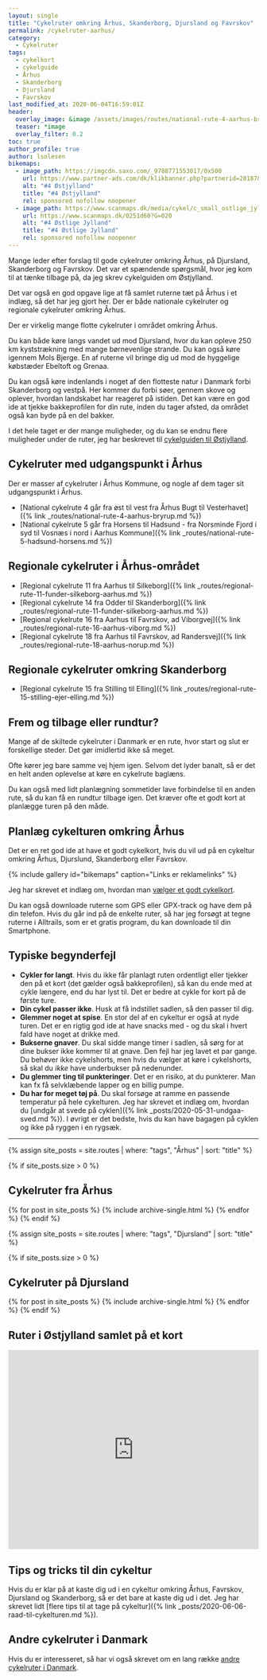 ```yaml
---
layout: single
title: "Cykelruter omkring Århus, Skanderborg, Djursland og Favrskov"
permalink: /cykelruter-aarhus/
category:
  - Cykelruter
tags:
  - cykelkort
  - cykelguide
  - Århus
  - Skanderborg
  - Djursland
  - Favrskov
last_modified_at: 2020-06-04T16:59:01Z
header:
  overlay_image: &image /assets/images/routes/national-rute-4-aarhus-bryrup.jpg
  teaser: *image
  overlay_filter: 0.2
toc: true
author_profile: true
author: lsolesen
bikemaps:
  - image_path: https://imgcdn.saxo.com/_9788771553017/0x500
    url: https://www.partner-ads.com/dk/klikbanner.php?partnerid=28187&bannerid=43264&htmlurl=https://www.saxo.com/dk/cykelkortserie-danmark-4-oestjylland_ukendt_9788771553017
    alt: "#4 Østjylland"
    title: "#4 Østjylland"
    rel: sponsored nofollow noopener
  - image_path: https://www.scanmaps.dk/media/cykel/c_small_ostlige_jylland.png
    url: https://www.scanmaps.dk/0251d60?G=020
    alt: "#4 Østlige Jylland"
    title: "#4 Østlige Jylland"
    rel: sponsored nofollow noopener
---
```


Mange leder efter forslag til gode cykelruter omkring Århus, på Djursland, Skanderborg og Favrskov. Det var et spændende spørgsmål, hvor jeg kom til at tænke tilbage på, da jeg skrev cykelguiden om Østjylland.

Det var også en god opgave lige at få samlet ruterne tæt på Århus i et indlæg, så det har jeg gjort her. Der er både nationale cykelruter og regionale cykelruter omkring Århus.

Der er virkelig mange flotte cykelruter i området omkring Århus. 

Du kan både køre langs vandet ud mod Djursland, hvor du kan opleve 250 km kyststrækning med mange børnevenlige strande. Du kan også køre igennem Mols Bjerge. En af ruterne vil bringe dig ud mod de hyggelige købstæder Ebeltoft og Grenaa.

Du kan også køre indenlands i noget af den flotteste natur i Danmark forbi Skanderborg og vestpå. Her kommer du forbi søer, gennem skove og oplever, hvordan landskabet har reageret på istiden. Det kan være en god ide at tjekke bakkeprofilen for din rute, inden du tager afsted, da området også kan byde på en del bakker.

I det hele taget er der mange muligheder, og du kan se endnu flere muligheder under de ruter, jeg har beskrevet til [cykelguiden til Østjylland](/cykelruter-oestjylland/).

## Cykelruter med udgangspunkt i Århus

Der er masser af cykelruter i Århus Kommune, og nogle af dem tager sit udgangspunkt i Århus.

- [National cykelrute 4 går fra øst til vest fra Århus Bugt til Vesterhavet]({% link _routes/national-rute-4-aarhus-bryrup.md %})
- [National cykelrute 5 går fra Horsens til Hadsund - fra Norsminde Fjord i syd til Vosnæs i nord i Aarhus Kommune]({% link _routes/national-rute-5-hadsund-horsens.md %})

## Regionale cykelruter i Århus-området

- [Regional cykelrute 11 fra Aarhus til Silkeborg]({% link _routes/regional-rute-11-funder-silkeborg-aarhus.md %})
- [Regional cykelrute 14 fra Odder til Skanderborg]({% link _routes/regional-rute-11-funder-silkeborg-aarhus.md %})
- [Regional cykelrute 16 fra Aarhus til Favrskov, ad Viborgvej]({% link _routes/regional-rute-16-aarhus-viborg.md %})
- [Regional cykelrute 18 fra Aarhus til Favrskov, ad Randersvej]({% link _routes/regional-rute-18-aarhus-norup.md %})

## Regionale cykelruter omkring Skanderborg

- [Regional cykelrute 15 fra Stilling til Elling]({% link _routes/regional-rute-15-stilling-ejer-elling.md %})

## Frem og tilbage eller rundtur?

Mange af de skiltede cykelruter i Danmark er en rute, hvor start og slut er forskellige steder. Det gør imidlertid ikke så meget. 

Ofte kører jeg bare samme vej hjem igen. Selvom det lyder banalt, så er det en helt anden oplevelse at køre en cykelrute baglæns.

Du kan også med lidt planlægning sommetider lave forbindelse til en anden rute, så du kan få en rundtur tilbage igen. Det kræver ofte et godt kort at planlægge turen på den måde.

## Planlæg cykelturen omkring Århus

Det er en ret god ide at have et godt cykelkort, hvis du vil ud på en cykeltur omkring Århus, Djurslund, Skanderborg eller Favrskov.

{% include gallery id="bikemaps" caption="Links er reklamelinks" %}

Jeg har skrevet et indlæg om, hvordan man [vælger et godt cykelkort](/cykelkort/).

Du kan også downloade ruterne som GPS eller GPX-track og have dem på din telefon. Hvis du går ind på de enkelte ruter, så har jeg forsøgt at tegne ruterne i Alltrails, som er et gratis program, du kan downloade til din Smartphone.

## Typiske begynderfejl

- **Cykler for langt**. Hvis du ikke får planlagt ruten ordentligt eller tjekker den på et kort (det gælder også bakkeprofilen), så kan du ende med at cykle længere, end du har lyst til. Det er bedre at cykle for kort på de første ture.
- **Din cykel passer ikke**. Husk at få indstillet sadlen, så den passer til dig.
- **Glemmer noget at spise**. En stor del af en cykeltur er også at nyde turen. Det er en rigtig god ide at have snacks med - og du skal i hvert fald have noget at drikke med.
- **Bukserne gnaver**. Du skal sidde mange timer i sadlen, så sørg for at dine bukser ikke kommer til at gnave. Den fejl har jeg lavet et par gange. Du behøver ikke cykelshorts, men hvis du vælger at køre i cykelshorts, så skal du _ikke_ have underbukser på nedenunder.
- **Du glemmer ting til punkteringer**. Det er en risiko, at du punkterer. Man kan fx få selvklæbende lapper og en billig pumpe.
- **Du har for meget tøj på**. Du skal forsøge at ramme en passende temperatur på hele cykelturen. Jeg har skrevet et indlæg om, hvordan du [undgår at svede på cyklen]({% link _posts/2020-05-31-undgaa-sved.md %}). I øvrigt er det bedste, hvis du kan have bagagen på cyklen og ikke på ryggen i en rygsæk.

***

{% assign site_posts = site.routes | where: "tags", "Århus" | sort: "title" %}

{% if site_posts.size > 0 %}
## Cykelruter fra Århus
  {% for post in site_posts %}
    {% include archive-single.html %}
  {% endfor %}
{% endif %}

{% assign site_posts = site.routes | where: "tags", "Djursland" | sort: "title" %}

{% if site_posts.size > 0 %}
## Cykelruter på Djursland
  {% for post in site_posts %}
    {% include archive-single.html %}
  {% endfor %}
{% endif %}

## Ruter i Østjylland samlet på et kort

<iframe class="alltrails" src="https://www.alltrails.com/widget/list/ostjylland--3?u=m" width="100%" height="400" frameborder="0" scrolling="no" marginheight="0" marginwidth="0" title="AllTrails: Trail Guides and Maps for Hiking, Camping, and Running"></iframe>

## Tips og tricks til din cykeltur

Hvis du er klar på at kaste dig ud i en cykeltur omkring Århus, Favrskov, Djursland og Skanderborg, så er det bare at kaste dig ud i det. Jeg har skrevet lidt [flere tips til at tage på cykeltur]({% link _posts/2020-06-06-raad-til-cykelturen.md %}).

## Andre cykelruter i Danmark

Hvis du er interesseret, så har vi også skrevet om en lang række [andre cykelruter i Danmark](/cykelruter-danmark/).
